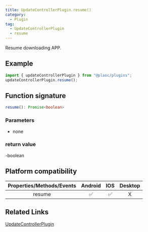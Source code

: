 ```yaml
---
title: UpdateControllerPlugin.resume()
category:
  - Plugin
tag:
  - UpdateControllerPlugin
  - resume
---
```


Resume downloading APP.

## Example

```ts
import { updateControllerPlugin } from "@plaoc/plugins";
updateControllerPlugin.resume();
```

## Function signature

```ts
resume(): Promise<boolean>
```

### Parameters

- none

### return value

-boolean

## Platform compatibility

| Properties/Methods/Events | Android | IOS | Desktop |
| :-----------------------: | :-----: | :-: | :-----: |
|          resume           |   ✅    | ✅  |    X    |

## Related Links

[UpdateControllerPlugin](./index.md)
